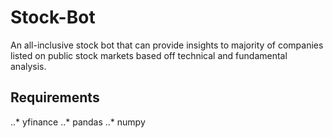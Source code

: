 # Stock-Bot
An all-inclusive stock bot that can provide insights to majority of companies listed on public stock markets based off technical and fundamental analysis.

## Requirements
..* yfinance
..* pandas
..* numpy
